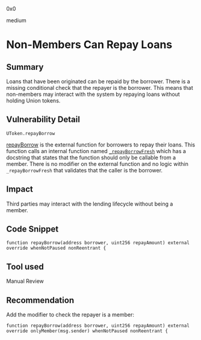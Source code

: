 0x0

medium

# Non-Members Can Repay Loans

## Summary

Loans that have been originated can be repaid by the borrower. There is a missing conditional check that the repayer is the borrower. This means that non-members may interact with the system by repaying loans without holding Union tokens.

## Vulnerability Detail

`UToken.repayBorrow`

[repayBorrow](https://github.com/sherlock-audit/2022-10-union-finance/blob/main/union-v2-contracts/contracts/market/UToken.sol#L561) is the external function for borrowers to repay their loans. This function calls an internal function named [`_repayBorrowFresh`](https://github.com/sherlock-audit/2022-10-union-finance/blob/main/union-v2-contracts/contracts/market/UToken.sol#L573) which has a docstring that states that the function should only be callable from a member. There is no modifier on the external function and no logic within `_repayBorrowFresh` that validates that the caller is the borrower.

## Impact

Third parties may interact with the lending lifecycle without being a member.

## Code Snippet

```solidity
function repayBorrow(address borrower, uint256 repayAmount) external override whenNotPaused nonReentrant {
```

## Tool used

Manual Review

## Recommendation

Add the modifier to check the repayer is a member:

```solidity
function repayBorrow(address borrower, uint256 repayAmount) external override onlyMember(msg.sender) whenNotPaused nonReentrant {
```
